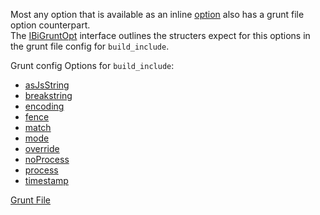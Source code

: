 Most any option that is available as an inline [option](../Options) also has a grunt file option counterpart.  
The [IBiGruntOpt](/interfaces/_modules_interfaces_.ibigruntopt.html) interface outlines the structers expect for this options in the grunt file config for `build_include`.  

Grunt config Options for `build_include`:

* [asJsString](asjsstring/)
* [breakstring](breakstring/)
* [encoding](encoding/)
* [fence](fence/)
* [match](match/)
* [mode](mode/)
* [override](override/)
* [noProcess](noProcess/)
* [process](process/)
* [timestamp](timestamp/)

[Grunt File](../)